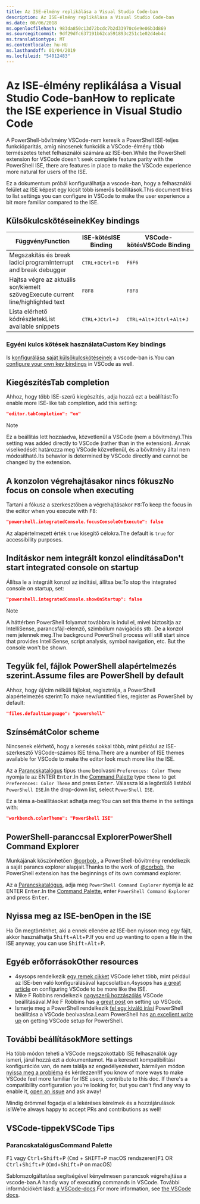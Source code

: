 ```yaml
---
title: Az ISE-élmény replikálása a Visual Studio Code-ban
description: Az ISE-élmény replikálása a Visual Studio Code-ban
ms.date: 08/06/2018
ms.openlocfilehash: 983da850c13d72bcdc7b2d33970c6e9e06b3d869
ms.sourcegitcommit: 9df29dfc637191b62ca591893c251c1e02d4eb4c
ms.translationtype: MT
ms.contentlocale: hu-HU
ms.lasthandoff: 01/04/2019
ms.locfileid: "54012483"
---
```

# <a name="how-to-replicate-the-ise-experience-in-visual-studio-code"></a><span data-ttu-id="7b5b3-103">Az ISE-élmény replikálása a Visual Studio Code-ban</span><span class="sxs-lookup"><span data-stu-id="7b5b3-103">How to replicate the ISE experience in Visual Studio Code</span></span>

<span data-ttu-id="7b5b3-104">A PowerShell-bővítmény VSCode-nem keresik a PowerShell ISE-teljes funkcióparitás, amíg nincsenek funkciók a VSCode-élmény több természetes tehet felhasználói számára az ISE-ben.</span><span class="sxs-lookup"><span data-stu-id="7b5b3-104">While the PowerShell extension for VSCode doesn't seek complete feature parity with the PowerShell ISE, there are features in place to make the VSCode experience more natural for users of the ISE.</span></span>

<span data-ttu-id="7b5b3-105">Ez a dokumentum próbál konfigurálhatja a vscode-ban, hogy a felhasználói felület az ISE képest egy kicsit több ismerős beállítások.</span><span class="sxs-lookup"><span data-stu-id="7b5b3-105">This document tries to list settings you can configure in VSCode to make the user experience a bit more familiar compared to the ISE.</span></span>

## <a name="key-bindings"></a><span data-ttu-id="7b5b3-106">Külsőkulcskötéseinek</span><span class="sxs-lookup"><span data-stu-id="7b5b3-106">Key bindings</span></span>

| <span data-ttu-id="7b5b3-107">Függvény</span><span class="sxs-lookup"><span data-stu-id="7b5b3-107">Function</span></span>                              | <span data-ttu-id="7b5b3-108">ISE-kötés</span><span class="sxs-lookup"><span data-stu-id="7b5b3-108">ISE Binding</span></span>                  | <span data-ttu-id="7b5b3-109">VSCode-kötés</span><span class="sxs-lookup"><span data-stu-id="7b5b3-109">VSCode Binding</span></span>                              |
| ----------------                      | -----------                  | --------------                              |
| <span data-ttu-id="7b5b3-110">Megszakítás és break ladicí program</span><span class="sxs-lookup"><span data-stu-id="7b5b3-110">Interrupt and break debugger</span></span>          | <span data-ttu-id="7b5b3-111"><kbd>CTRL</kbd>+<kbd>B</kbd></span><span class="sxs-lookup"><span data-stu-id="7b5b3-111"><kbd>Ctrl</kbd>+<kbd>B</kbd></span></span> | <span data-ttu-id="7b5b3-112"><kbd>F6</kbd></span><span class="sxs-lookup"><span data-stu-id="7b5b3-112"><kbd>F6</kbd></span></span>                               |
| <span data-ttu-id="7b5b3-113">Hajtsa végre az aktuális sor/kiemelt szöveg</span><span class="sxs-lookup"><span data-stu-id="7b5b3-113">Execute current line/highlighted text</span></span> | <span data-ttu-id="7b5b3-114"><kbd>F8</kbd></span><span class="sxs-lookup"><span data-stu-id="7b5b3-114"><kbd>F8</kbd></span></span>                | <span data-ttu-id="7b5b3-115"><kbd>F8</kbd></span><span class="sxs-lookup"><span data-stu-id="7b5b3-115"><kbd>F8</kbd></span></span>                               |
| <span data-ttu-id="7b5b3-116">Lista elérhető kódrészletek</span><span class="sxs-lookup"><span data-stu-id="7b5b3-116">List available snippets</span></span>               | <span data-ttu-id="7b5b3-117"><kbd>CTRL</kbd>+<kbd>J</kbd></span><span class="sxs-lookup"><span data-stu-id="7b5b3-117"><kbd>Ctrl</kbd>+<kbd>J</kbd></span></span> | <span data-ttu-id="7b5b3-118"><kbd>CTRL</kbd>+<kbd>Alt</kbd>+<kbd>J</kbd></span><span class="sxs-lookup"><span data-stu-id="7b5b3-118"><kbd>Ctrl</kbd>+<kbd>Alt</kbd>+<kbd>J</kbd></span></span> |

### <a name="custom-key-bindings"></a><span data-ttu-id="7b5b3-119">Egyéni kulcs kötések használata</span><span class="sxs-lookup"><span data-stu-id="7b5b3-119">Custom Key bindings</span></span>

<span data-ttu-id="7b5b3-120">Is [konfigurálása saját külsőkulcskötéseinek](https://code.visualstudio.com/docs/getstarted/keybindings#_custom-keybindings-for-refactorings) a vscode-ban is.</span><span class="sxs-lookup"><span data-stu-id="7b5b3-120">You can [configure your own key bindings](https://code.visualstudio.com/docs/getstarted/keybindings#_custom-keybindings-for-refactorings) in VSCode as well.</span></span>

## <a name="tab-completion"></a><span data-ttu-id="7b5b3-121">Kiegészítés</span><span class="sxs-lookup"><span data-stu-id="7b5b3-121">Tab completion</span></span>

<span data-ttu-id="7b5b3-122">Ahhoz, hogy több ISE-szerű kiegészítés, adja hozzá ezt a beállítást:</span><span class="sxs-lookup"><span data-stu-id="7b5b3-122">To enable more ISE-like tab completion, add this setting:</span></span>

```json
"editor.tabCompletion": "on"
```

> [!NOTE]
> <span data-ttu-id="7b5b3-123">Ez a beállítás lett hozzáadva, közvetlenül a VSCode (nem a bővítmény).</span><span class="sxs-lookup"><span data-stu-id="7b5b3-123">This setting was added directly to VSCode (rather than in the extension).</span></span> <span data-ttu-id="7b5b3-124">Annak viselkedését határozza meg VSCode közvetlenül, és a bővítmény által nem módosítható.</span><span class="sxs-lookup"><span data-stu-id="7b5b3-124">Its behavior is determined by VSCode directly and cannot be changed by the extension.</span></span>

## <a name="no-focus-on-console-when-executing"></a><span data-ttu-id="7b5b3-125">A konzolon végrehajtásakor nincs fókusz</span><span class="sxs-lookup"><span data-stu-id="7b5b3-125">No focus on console when executing</span></span>

<span data-ttu-id="7b5b3-126">Tartani a fókusz a szerkesztőben a végrehajtásakor <kbd>F8</kbd>:</span><span class="sxs-lookup"><span data-stu-id="7b5b3-126">To keep the focus in the editor when you execute with <kbd>F8</kbd>:</span></span>

```json
"powershell.integratedConsole.focusConsoleOnExecute": false
```

<span data-ttu-id="7b5b3-127">Az alapértelmezett érték `true` kisegítő célokra.</span><span class="sxs-lookup"><span data-stu-id="7b5b3-127">The default is `true` for accessibility purposes.</span></span>

## <a name="dont-start-integrated-console-on-startup"></a><span data-ttu-id="7b5b3-128">Indításkor nem integrált konzol elindítása</span><span class="sxs-lookup"><span data-stu-id="7b5b3-128">Don't start integrated console on startup</span></span>

<span data-ttu-id="7b5b3-129">Állítsa le a integrált konzol az indítási, állítsa be:</span><span class="sxs-lookup"><span data-stu-id="7b5b3-129">To stop the integrated console on startup, set:</span></span>

```json
"powershell.integratedConsole.showOnStartup": false
```

> [!NOTE]
> <span data-ttu-id="7b5b3-130">A háttérben PowerShell folyamat továbbra is indul el, mivel biztosítja az IntelliSense, parancsfájl-elemző, szimbólum navigációs stb. De a konzol nem jelennek meg.</span><span class="sxs-lookup"><span data-stu-id="7b5b3-130">The background PowerShell process will still start since that provides IntelliSense, script analysis, symbol navigation, etc. But the console won't be shown.</span></span>

## <a name="assume-files-are-powershell-by-default"></a><span data-ttu-id="7b5b3-131">Tegyük fel, fájlok PowerShell alapértelmezés szerint.</span><span class="sxs-lookup"><span data-stu-id="7b5b3-131">Assume files are PowerShell by default</span></span>

<span data-ttu-id="7b5b3-132">Ahhoz, hogy új/cím nélküli fájlokat, regisztrálja, a PowerShell alapértelmezés szerint:</span><span class="sxs-lookup"><span data-stu-id="7b5b3-132">To make new/untitled files, register as PowerShell by default:</span></span>

```json
"files.defaultLanguage": "powershell"
```

## <a name="color-scheme"></a><span data-ttu-id="7b5b3-133">Színsémát</span><span class="sxs-lookup"><span data-stu-id="7b5b3-133">Color scheme</span></span>

<span data-ttu-id="7b5b3-134">Nincsenek elérhető, hogy a keresés sokkal több, mint például az ISE-szerkesztő VSCode-számos ISE téma.</span><span class="sxs-lookup"><span data-stu-id="7b5b3-134">There are a number of ISE themes available for VSCode to make the editor look much more like the ISE.</span></span>

<span data-ttu-id="7b5b3-135">Az a [Parancskatalógus] típus `theme` beolvasni `Preferences: Color Theme` nyomja le az ENTER <kbd>Enter</kbd>.</span><span class="sxs-lookup"><span data-stu-id="7b5b3-135">In the [Command Palette] type `theme` to get `Preferences: Color Theme` and press <kbd>Enter</kbd>.</span></span>
<span data-ttu-id="7b5b3-136">Válassza ki a legördülő listából `PowerShell ISE`.</span><span class="sxs-lookup"><span data-stu-id="7b5b3-136">In the drop-down list, select `PowerShell ISE`.</span></span>

<span data-ttu-id="7b5b3-137">Ez a téma a-beállításokat adhatja meg:</span><span class="sxs-lookup"><span data-stu-id="7b5b3-137">You can set this theme in the settings with:</span></span>

```json
"workbench.colorTheme": "PowerShell ISE"
```

## <a name="powershell-command-explorer"></a><span data-ttu-id="7b5b3-138">PowerShell-paranccsal Explorer</span><span class="sxs-lookup"><span data-stu-id="7b5b3-138">PowerShell Command Explorer</span></span>

<span data-ttu-id="7b5b3-139">Munkájának köszönhetően [ @corbob ](https://github.com/corbob), a PowerShell-bővítmény rendelkezik a saját parancs explorer alapjait.</span><span class="sxs-lookup"><span data-stu-id="7b5b3-139">Thanks to the work of [@corbob](https://github.com/corbob), the PowerShell extension has the beginnings of its own command explorer.</span></span>

<span data-ttu-id="7b5b3-140">Az a [Parancskatalógus], adja meg `PowerShell Command Explorer` nyomja le az ENTER <kbd>Enter</kbd>.</span><span class="sxs-lookup"><span data-stu-id="7b5b3-140">In the [Command Palette], enter `PowerShell Command Explorer` and press <kbd>Enter</kbd>.</span></span>

## <a name="open-in-the-ise"></a><span data-ttu-id="7b5b3-141">Nyissa meg az ISE-ben</span><span class="sxs-lookup"><span data-stu-id="7b5b3-141">Open in the ISE</span></span>

<span data-ttu-id="7b5b3-142">Ha Ön megtörténhet, aki a ennek ellenére az ISE-ben nyisson meg egy fájlt, akkor használhatja <kbd>Shift</kbd>+<kbd>Alt</kbd>+<kbd>P</kbd>.</span><span class="sxs-lookup"><span data-stu-id="7b5b3-142">If you end up wanting to open a file in the ISE anyway, you can use <kbd>Shift</kbd>+<kbd>Alt</kbd>+<kbd>P</kbd>.</span></span>

## <a name="other-resources"></a><span data-ttu-id="7b5b3-143">Egyéb erőforrások</span><span class="sxs-lookup"><span data-stu-id="7b5b3-143">Other resources</span></span>

- <span data-ttu-id="7b5b3-144">4sysops rendelkezik [egy remek cikket](https://4sysops.com/archives/make-visual-studio-code-look-and-behave-like-powershell-ise/) VSCode lehet több, mint például az ISE-ben való konfigurálásával kapcsolatban.</span><span class="sxs-lookup"><span data-stu-id="7b5b3-144">4sysops has [a great article](https://4sysops.com/archives/make-visual-studio-code-look-and-behave-like-powershell-ise/) on configuring VSCode to be more like the ISE.</span></span>
- <span data-ttu-id="7b5b3-145">Mike F Robbins rendelkezik [nagyszerű hozzászólás](https://mikefrobbins.com/2017/08/24/how-to-install-visual-studio-code-and-configure-it-as-a-replacement-for-the-powershell-ise/) VSCode beállításával.</span><span class="sxs-lookup"><span data-stu-id="7b5b3-145">Mike F Robbins has [a great post](https://mikefrobbins.com/2017/08/24/how-to-install-visual-studio-code-and-configure-it-as-a-replacement-for-the-powershell-ise/) on setting up VSCode.</span></span>
- <span data-ttu-id="7b5b3-146">Ismerje meg a PowerShell rendelkezik [fel egy kiváló írási](https://www.learnpwsh.com/setup-vs-code-for-powershell/) PowerShell beállítása a VSCode beolvasása.</span><span class="sxs-lookup"><span data-stu-id="7b5b3-146">Learn PowerShell has [an excellent write up](https://www.learnpwsh.com/setup-vs-code-for-powershell/) on getting VSCode setup for PowerShell.</span></span>

## <a name="more-settings"></a><span data-ttu-id="7b5b3-147">További beállítások</span><span class="sxs-lookup"><span data-stu-id="7b5b3-147">More settings</span></span>

<span data-ttu-id="7b5b3-148">Ha több módon teheti a VSCode megszokottabb ISE felhasználók úgy ismeri, járul hozzá ezt a dokumentumot. Ha a keresett kompatibilitási konfigurációs van, de nem találja az engedélyezéshez, bármilyen módon [nyissa meg a probléma](https://github.com/PowerShell/vscode-powershell/issues/new/choose) és kérdezzen!</span><span class="sxs-lookup"><span data-stu-id="7b5b3-148">If you know of more ways to make VSCode feel more familiar for ISE users, contribute to this doc. If there's a compatibility configuration you're looking for, but you can't find any way to enable it, [open an issue](https://github.com/PowerShell/vscode-powershell/issues/new/choose) and ask away!</span></span>

<span data-ttu-id="7b5b3-149">Mindig örömmel fogadja el a lekéréses kérelmek és a hozzájárulások is!</span><span class="sxs-lookup"><span data-stu-id="7b5b3-149">We're always happy to accept PRs and contributions as well!</span></span>

## <a name="vscode-tips"></a><span data-ttu-id="7b5b3-150">VSCode-tippek</span><span class="sxs-lookup"><span data-stu-id="7b5b3-150">VSCode Tips</span></span>

### <a name="command-palette"></a><span data-ttu-id="7b5b3-151">Parancskatalógus</span><span class="sxs-lookup"><span data-stu-id="7b5b3-151">Command Palette</span></span>

<span data-ttu-id="7b5b3-152"><kbd>F1</kbd> vagy <kbd>Ctrl</kbd>+<kbd>Shift</kbd>+<kbd>P</kbd> (<kbd>Cmd</kbd> + <kbd> SHIFT</kbd>+<kbd>P</kbd> macOS rendszeren)</span><span class="sxs-lookup"><span data-stu-id="7b5b3-152"><kbd>F1</kbd> OR <kbd>Ctrl</kbd>+<kbd>Shift</kbd>+<kbd>P</kbd> (<kbd>Cmd</kbd>+<kbd>Shift</kbd>+<kbd>P</kbd> on macOS)</span></span>

<span data-ttu-id="7b5b3-153">Sablonszolgáltatása segítségével kényelmesen parancsok végrehajtása a vscode-ban.</span><span class="sxs-lookup"><span data-stu-id="7b5b3-153">A handy way of executing commands in VSCode.</span></span>
<span data-ttu-id="7b5b3-154">További információkért lásd: [a VSCode-docs](https://code.visualstudio.com/docs/getstarted/userinterface#_command-palette).</span><span class="sxs-lookup"><span data-stu-id="7b5b3-154">For more information, see [the VSCode docs](https://code.visualstudio.com/docs/getstarted/userinterface#_command-palette).</span></span>

[Parancskatalógus]: #command-palette
[Command Palette]: #command-palette
